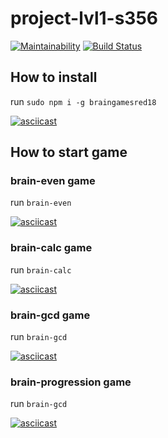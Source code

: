 # project-lvl1-s356

[![Maintainability](https://api.codeclimate.com/v1/badges/f9c352d542f8b43014d0/maintainability)](https://codeclimate.com/github/AlexRedisson18/project-lvl1-s356/maintainability)
[![Build Status](https://travis-ci.com/AlexRedisson18/project-lvl1-s356.svg?branch=master)](https://travis-ci.com/AlexRedisson18/project-lvl1-s356)

## How to install

run `sudo npm i -g braingamesred18`

[![asciicast](https://asciinema.org/a/0VqIKgEngZIr7hxbSRAmtXyS7.png)](https://asciinema.org/a/0VqIKgEngZIr7hxbSRAmtXyS7)

## How to start game
### brain-even game
run `brain-even`

[![asciicast](https://asciinema.org/a/G2yhc099SIcjCJ1SZwHRH1eOG.png)](https://asciinema.org/a/G2yhc099SIcjCJ1SZwHRH1eOG)

### brain-calc game
run `brain-calc`

[![asciicast](https://asciinema.org/a/oWzYD9FuPiytv8RkZFzGvAE3s.png)](https://asciinema.org/a/oWzYD9FuPiytv8RkZFzGvAE3s)

### brain-gcd game
run `brain-gcd`

[![asciicast](https://asciinema.org/a/qZgbA2HEbVaCvTf35WTvwIA1A.png)](https://asciinema.org/a/qZgbA2HEbVaCvTf35WTvwIA1A)

### brain-progression game
run `brain-gcd`

[![asciicast](https://asciinema.org/a/QZBUBXezoQkWV0P0OQYaJrwcj.png)](https://asciinema.org/a/QZBUBXezoQkWV0P0OQYaJrwcj)